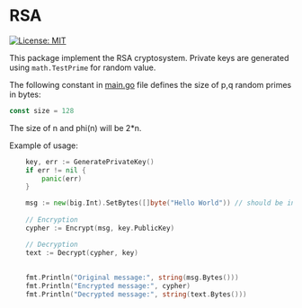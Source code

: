 # RSA

[![License: MIT](https://img.shields.io/badge/License-MIT-yellow.svg)](https://opensource.org/licenses/MIT)

This package implement the RSA cryptosystem. 
Private keys are generated using `math.TestPrime` for random value.

The following constant in [main.go](./main.go) file defines the size of p,q random primes in bytes:
```go
const size = 128
```

The size of n and phi(n) will be 2*n.

Example of usage:
```go
    key, err := GeneratePrivateKey()
    if err != nil {
        panic(err)
    }

    msg := new(big.Int).SetBytes([]byte("Hello World")) // should be in [1...n). Check for bytes count will be enaught.
	
	// Encryption
    cypher := Encrypt(msg, key.PublicKey)

    // Decryption
    text := Decrypt(cypher, key)
	
	
    fmt.Println("Original message:", string(msg.Bytes()))
    fmt.Println("Encrypted message:", cypher)
    fmt.Println("Decrypted message:", string(text.Bytes()))
```